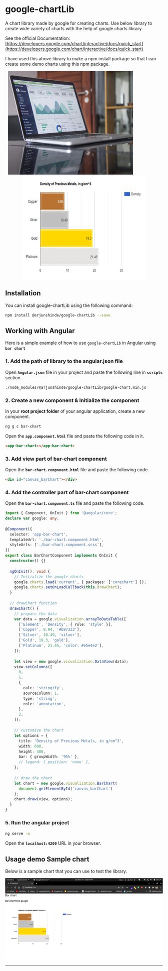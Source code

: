 # google-chartLib

A chart library made by google for creating charts. Use below library to create wide variety of charts with the help of google charts library.

See the official Documentation: [https://developers.google.com/chart/interactive/docs/quick_start](https://developers.google.com/chart/interactive/docs/quick_start)

I have used this above library to make a npm install package so that I can create some demo charts using this npm package.

<p align="center">
  <a href="#">
    <img src="./README-Images/%40arjunshinde-google-chartLib1.jpg" alt="Showcase chart image" width="400" height="330">
  </a>&nbsp;&nbsp;&nbsp;&nbsp;&nbsp;&nbsp;&nbsp;&nbsp;&nbsp;&nbsp;&nbsp;&nbsp;&nbsp;&nbsp;&nbsp;&nbsp;&nbsp;&nbsp;&nbsp;&nbsp;&nbsp;
  <a href="#">
    <img src="./README-Images/%40arjunshinde-google-chartLib2.png" alt="Showcase chart image" width="400" height="330">
  </a>
</p>

## Installation

You can install google-chartLib using the following command:

```bash
npm install @arjunshinde/google-chartLib --save
```

## Working with Angular

Here is a simple example of how to use `google-chartLib` in Angular using **`bar chart`**

### 1. Add the path of library to the angular.json file

Open **`Angular.json`** file in your project and paste the following line in **`scripts`** section.

```bash
./node_modules/@arjunshinde/google-chartLib/google-chart.min.js
```

### 2. Create a new component & Initialize the component

In your **root project folder** of your angular application, create a new component.

```bash
ng g c bar-chart
```

Open the **`app.component.html`** file and paste the following code in it.

```html
<app-bar-chart></app-bar-chart>
```

### 3. Add view part of bar-chart component

Open the **`bar-chart.component.html`** file and paste the following code.

```html
<div id="canvas_barChart"></div>
```

### 4. Add the controller part of bar-chart component

Open the **`bar-chart.component.ts`** file and paste the following code.

```ts
import { Component, OnInit } from '@angular/core';
declare var google: any;

@Component({
  selector: 'app-bar-chart',
  templateUrl: './bar-chart.component.html',
  styleUrls: ['./bar-chart.component.scss'],
})
export class BarChartComponent implements OnInit {
  constructor() {}

  ngOnInit(): void {
    // Initialize the google charts
    google.charts.load('current', { packages: ['corechart'] });
    google.charts.setOnLoadCallback(this.drawChart);
  }

  // drawChart function
  drawChart() {
    // prepare the data
    var data = google.visualization.arrayToDataTable([
      ['Element', 'Density', { role: 'style' }],
      ['Copper', 8.94, '#b87333'],
      ['Silver', 10.49, 'silver'],
      ['Gold', 19.3, 'gold'],
      ['Platinum', 21.45, 'color: #e5e4e2'],
    ]);

    let view = new google.visualization.DataView(data);
    view.setColumns([
      0,
      1,
      {
        calc: 'stringify',
        sourceColumn: 1,
        type: 'string',
        role: 'annotation',
      },
      2,
    ]);

    // customize the chart
    let options = {
      title: 'Density of Precious Metals, in g/cm^3',
      width: 600,
      height: 400,
      bar: { groupWidth: '95%' },
      // legend: { position: 'none' },
    };

    // draw the chart
    let chart = new google.visualization.BarChart(
      document.getElementById('canvas_barChart')
    );
    chart.draw(view, options);
  }
}
```

### 5. Run the angular project

```bash
ng serve -o
```

Open the **`localhost:4200`** URL in your browser.

## Usage demo Sample chart

Below is a sample chart that you can use to test the library.

![Sample chart](./README-Images/bar-chart.png)

---
